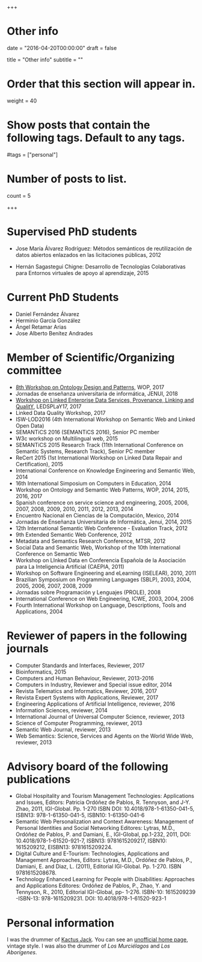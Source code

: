 +++
# Other info

date = "2016-04-20T00:00:00"
draft = false

title = "Other info"
subtitle = ""


# Order that this section will appear in.
weight = 40

# Show posts that contain the following tags. Default to any tags.
#tags = ["personal"]

# Number of posts to list.
count = 5

+++

# Supervised PhD students

- Jose María Álvarez Rodríguez: 
  Métodos semánticos de reutilización de datos abiertos enlazados en las licitaciones públicas, 
  2012
  
- Hernán Sagastegui Chigne:
  Desarrollo de Tecnologías Colaborativas para Entornos virtuales de apoyo al aprendizaje,
  2015

# Current PhD Students

- Daniel Fernández Álvarez
- Herminio García González
- Ángel Retamar Arias
- Jose Alberto Benítez Andrades

# Member of Scientific/Organizing committee

- [8th Workshop on Ontology Design and Patterns](http://ontologydesignpatterns.org/wiki/WOP:2017#WOP2017_Chairs), WOP, 2017
- Jornadas de enseñanza universitaria de informática, JENUI, 2018
- [Workshop on Linked Enterprise Data Services, Provenance, Linking and QualitY](https://informatik2017.de/ws29-ledsplay17/), LEDSPLaY17, 2017
- Linked Data Quality Workshop, 2017
- ISW-LOD2016 (4th International Workshop on Semantic Web and Linked Open Data)
- SEMANTiCS 2016 (SEMANTiCS 2016), Senior PC member
- W3c workshop on Multilingual web, 2015
- SEMANTiCS 2015 Research Track (11th International Conference on Semantic Systems, Research Track), Senior PC member
- ReCert 2015 (1st International Workshop on Linked Data Repair and Certification), 2015
- International Conference on Knowledge Engineering and Semantic Web, 2014
- 16th International Simposium on Computers in Education, 2014
- Workshop on Ontology and Semantic Web Patterns, WOP, 2014, 2015, 2016, 2017
- Spanish conference on service science and engineering, 2005, 2006, 2007, 2008, 2009, 2010, 2011, 2012, 2013, 2014
- Encuentro Nacional en Ciencias de la Computación, Mexico, 2014
- Jornadas de Enseñanza Universitaria de Informática, Jenui, 2014, 2015
- 12th International Semantic Web Conference - Evaluation Track, 2012
- 9th Extended Semantic Web Conference, 2012
- Metadata and Semantics Research Conference, MTSR, 2012
- Social Data and Semantic Web, Workshop of the 10th International Conference on Semantic Web
- Workshop on LInked Data en Conferencia Española de la Asociación para La Inteligencia Artificial (CAEPIA, 2011) 
- Workshop on Software Engineering and eLearning (ISELEAR), 2010, 2011
- Brazilian Symposium on Programming Languages (SBLP), 2003, 2004, 2005, 2006, 2007, 2008, 2009
- Jornadas sobre Programación y Lenguajes (PROLE), 2008
- International Conference on Web Engineering, ICWE, 2003, 2004, 2006
- Fourth International Workshop on Language, Descriptions, Tools and Applications, 2004

# Reviewer of papers in the following journals

- Computer Standards and Interfaces, Reviewer, 2017
- Bioinformatics, 2015
- Computers and Human Behaviour, Reviewer, 2013-2016
- Computers in Industry, Reviewer and Special issue editor, 2014
- Revista Telematics and Informatics, Reviewer, 2016, 2017
- Revista Expert Systems with Applications, Reviewer, 2017
- Engineering Applications of Artificial Intelligence, reviewer, 2016
- Information Sciences, reviewer, 2014
- International Journal of Universal Computer Science, reviewer, 2013
- Science of Computer Programming, reviewer, 2013
- Semantic Web Journal, reviewer, 2013
- Web Semantics: Science, Services and Agents on the World Wide Web, reviewer, 2013

# Advisory board of the following publications
- Global Hospitality and Tourism Management Technologies: Applications and Issues, 
Editors: Patricia Ordóñez de Pablos, R. Tennyson, and J-Y. Zhao, 2011, IGI-Global. Pp. 1-270
ISBN DOI: 10.4018/978-1-61350-041-5, ISBN13: 978-1-61350-041-5, ISBN10: 1-61350-041-6
- Semantic Web Personalization and Context Awareness: Management of  Personal Identities and Social Networking 
Editores: Lytras, M.D., Ordóñez de Pablos, P. and Damiani, E., IGI-Global, pp.1-232, 2011, 
DOI: 10.4018/978-1-61520-921-7, ISBN13: 9781615209217, ISBN10: 1615209212, EISBN13: 9781615209224. 
- Digital Culture and E-Tourism: Technologies, Applications and Management Approaches, 
Editors: Lytras, M.D., Ordóñez de Pablos, P., Damiani, E. and Diaz, L. (2011), Editorial IGI-Global. Pp. 1-270. 
ISBN  9781615208678.
- Technology Enhanced Learning for People with Disabilities: Approaches and Applications
Editores: Ordóñez de Pablos, P., Zhao, Y. and Tennyson, R., 2010, Editorial IGI-Global, pp- 1-276. 
ISBN-10: 1615209239 -ISBN-13: 978-1615209231. DOI: 10.4018/978-1-61520-923-1





# Personal information

I was the drummer of [Kactus Jack](https://es.wikipedia.org/wiki/Kactus_Jack). 
 You can see an [unofficial home page](http://di002.edv.uniovi.es/~labra/Kactus/Welcome.html), 
 vintage style. 
 I was also the drummer of <i>Los Murciélagos</i> and <i>Los Aborígenes</i>.
 
 
 
 
